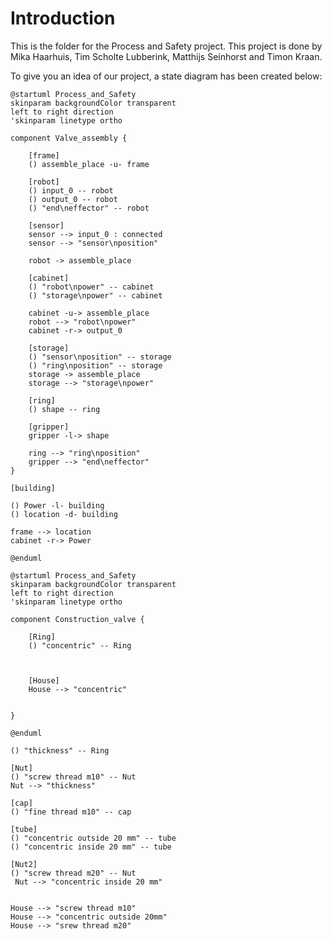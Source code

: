 # Introduction

This is the folder for the Process and Safety project. This project is done by Mika Haarhuis, Tim Scholte Lubberink, Matthijs Seinhorst and Timon Kraan.

To give you an idea of our project, a state diagram has been created below:

```plantuml
@startuml Process_and_Safety
skinparam backgroundColor transparent
left to right direction
'skinparam linetype ortho

component Valve_assembly {
    
    [frame]
    () assemble_place -u- frame

    [robot]
    () input_0 -- robot
    () output_0 -- robot
    () "end\neffector" -- robot

    [sensor]
    sensor --> input_0 : connected
    sensor --> "sensor\nposition"
    
    robot -> assemble_place

    [cabinet]
    () "robot\npower" -- cabinet
    () "storage\npower" -- cabinet
   
    cabinet -u-> assemble_place
    robot --> "robot\npower"
    cabinet -r-> output_0
    
    [storage]
    () "sensor\nposition" -- storage
    () "ring\nposition" -- storage
    storage -> assemble_place
    storage --> "storage\npower"

    [ring]
    () shape -- ring
    
    [gripper]
    gripper -l-> shape
    
    ring --> "ring\nposition"
    gripper --> "end\neffector"
}

[building]

() Power -l- building
() location -d- building

frame --> location
cabinet -r-> Power

@enduml
```

```plantuml
@startuml Process_and_Safety
skinparam backgroundColor transparent
left to right direction
'skinparam linetype ortho

component Construction_valve {
    
    [Ring]
    () "concentric" -- Ring



    [House]
    House --> "concentric"

    
}

@enduml
```

    () "thickness" -- Ring

    [Nut]
    () "screw thread m10" -- Nut
    Nut --> "thickness"

    [cap]
    () "fine thread m10" -- cap

    [tube]
    () "concentric outside 20 mm" -- tube
    () "concentric inside 20 mm" -- tube

    [Nut2]
    () "screw thread m20" -- Nut
     Nut --> "concentric inside 20 mm"


    House --> "screw thread m10"
    House --> "concentric outside 20mm"
    House --> "srew thread m20"